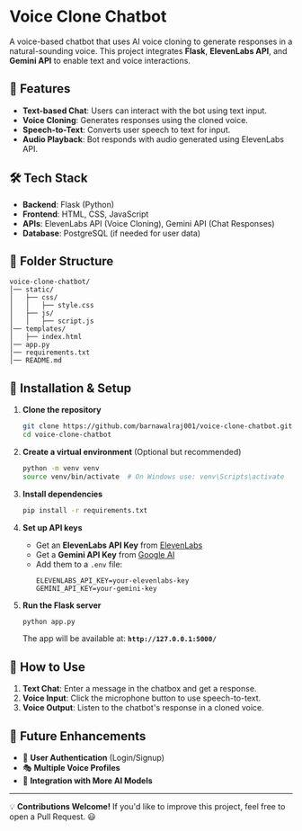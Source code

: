 # Voice Clone Chatbot

A voice-based chatbot that uses AI voice cloning to generate responses in a natural-sounding voice. This project integrates **Flask**, **ElevenLabs API**, and **Gemini API** to enable text and voice interactions.

## 🚀 Features
- **Text-based Chat**: Users can interact with the bot using text input.
- **Voice Cloning**: Generates responses using the cloned voice.
- **Speech-to-Text**: Converts user speech to text for input.
- **Audio Playback**: Bot responds with audio generated using ElevenLabs API.

## 🛠️ Tech Stack
- **Backend**: Flask (Python)
- **Frontend**: HTML, CSS, JavaScript
- **APIs**: ElevenLabs API (Voice Cloning), Gemini API (Chat Responses)
- **Database**: PostgreSQL (if needed for user data)

## 📂 Folder Structure
```
voice-clone-chatbot/
│── static/
│   ├── css/
│   │   ├── style.css
│   ├── js/
│   │   ├── script.js
│── templates/
│   ├── index.html
│── app.py
│── requirements.txt
│── README.md
```

## 🔧 Installation & Setup
1. **Clone the repository**
   ```sh
   git clone https://github.com/barnawalraj001/voice-clone-chatbot.git
   cd voice-clone-chatbot
   ```

2. **Create a virtual environment** (Optional but recommended)
   ```sh
   python -m venv venv
   source venv/bin/activate  # On Windows use: venv\Scripts\activate
   ```

3. **Install dependencies**
   ```sh
   pip install -r requirements.txt
   ```

4. **Set up API keys**
   - Get an **ElevenLabs API Key** from [ElevenLabs](https://elevenlabs.io)
   - Get a **Gemini API Key** from [Google AI](https://ai.google.dev)
   - Add them to a `.env` file:
     ```
     ELEVENLABS_API_KEY=your-elevenlabs-key
     GEMINI_API_KEY=your-gemini-key
     ```

5. **Run the Flask server**
   ```sh
   python app.py
   ```
   The app will be available at: **`http://127.0.0.1:5000/`**

## 🎤 How to Use
1. **Text Chat**: Enter a message in the chatbox and get a response.
2. **Voice Input**: Click the microphone button to use speech-to-text.
3. **Voice Output**: Listen to the chatbot's response in a cloned voice.

## 📌 Future Enhancements
- 🌟 **User Authentication** (Login/Signup)
- 🎭 **Multiple Voice Profiles**
- 🔄 **Integration with More AI Models**



---

💡 **Contributions Welcome!** If you'd like to improve this project, feel free to open a Pull Request. 😃
